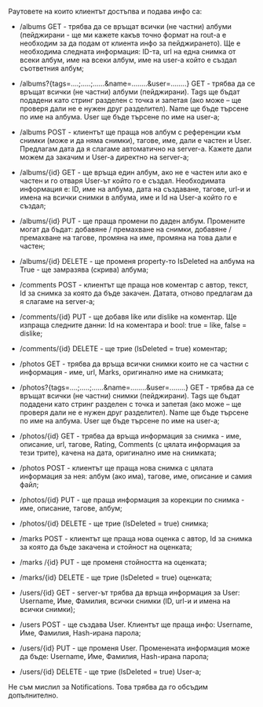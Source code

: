 Раутовете на които клиентът достъпва и подава инфо са:

- /albums GET - трябва да се връщат всички (не частни) албуми (пейджирани - ще ми кажете какъв точно формат на rout-а е необходим за да подам от клиента инфо за пейджирането). Ще е необходима следната информация: ID-та, url на една снимка от всеки албум, име на всеки албум, име на user-a който е създал съответния албум;

- /albums?{tags=….;…..;……&name=……..&user=……..} GET - трябва да се връщат всички (не частни) албуми (пейджирани). Tags ще бъдат подадени като стринг разделен с точка и запетая (ако може – ще проверя дали не е нужен друг разделител). Name ще бъде търсене по име на албума. User ще бъде търсене по име на user-а;

- /albums POST - клиентът ще праща нов албум с референции към снимки (може и да няма снимки), тагове, име, дали е частен и User. Предлагам дата да я слагаме автоматично на server-a. Кажете дали можем да закачим и User-а директно на server-а;

- /albums/{id} GET - ще връща един албум, ако не е частен или ако е частен и го отваря User-ът който го е създал. Необходимата информация е: ID, име на албума, дата на създаване, тагове, url-и и имена на всички снимки в албума, име и Id на User-а който го е създал;

- /albums/{id} PUT - ще праща промени по даден албум. Промените могат да бъдат: добавяне / премахване на снимки, добавяне / премахване на тагове, промяна на име, промяна на това дали е частен;

- /albums/{id} DELETE - ще променя property-то IsDeleted на албума на True - ще замразява (скрива) албума;

- /comments POST - клиентът ще праща нов коментар с автор, текст, Id за снимка за която да бъде закачен. Датата, отново предлагам да я слагаме на server-а;

- /comments/{id} PUT - ще добавя like или dislike на коментар. Ще изпраща следните данни: Id на коментара и bool: true = like, false = dislike;

- /comments/{id} DELETE - ще трие (IsDeleted = true) коментар;

- /photos GET - трябва да връща всички снимки които не са частни с информация - име, url, Marks, оригинално име на снимката;

- /photos?{tags=….;…..;……&name=……..&user=……..} GET - трябва да се връщат всички (не частни) снимки (пейджирани). Tags ще бъдат подадени като стринг разделен с точка и запетая (ако може – ще проверя дали не е нужен друг разделител). Name ще бъде търсене по име на албума. User ще бъде търсене по име на user-а;

- /photos/{id} GET - трябва да връща информация за снимка - име, описание, url, тагове, Rating, Comments (с цялата информация за тези трите), качена на дата, оригинално име на снимката;

- /photos POST - клиентът ще праща нова снимка с цялата информация за нея: албум (ако има), тагове, име, описание и самия файл;

- /photos/{id} PUT - ще праща информация за корекции по снимка - име, описание, тагове, албум;

- /photos/{id} DELETE - ще трие (IsDeleted = true) снимка;

- /marks POST - клиентът ще праща новa оценка с автор, Id за снимка за която да бъде закачена и стойност на оценката;

- /marks /{id} PUT - ще променя стойността на оценката;

- /marks/{id} DELETE - ще трие (IsDeleted = true) оценката;

- /users/{id} GЕТ - server-ът трябва да връща информация за User: Username, Име, Фамилия, всички снимки (ID, url-и и имена на всички снимки);

- /users POST - ще създава User. Клиентът ще праща инфо: Username, Име, Фамилия, Hash-ирана парола;

- /users/{id} PUT - ще променя User. Променената информация може да бъде: Username, Име, Фамилия, Hash-ирана парола;

- /users/{id} DELETE - ще трие (IsDeleted = true) User-а;

Не съм мислил за Notifications. Това трябва да го обсъдим допълнително.
